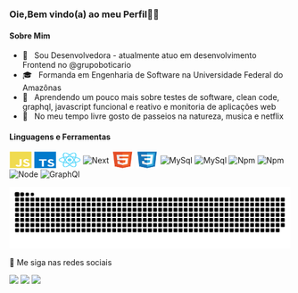 ### Oie,Bem vindo(a) ao meu Perfil🖖🏼


#### Sobre Mim
- 🔭 &nbsp; Sou Desenvolvedora - atualmente atuo em desenvolvimento Frontend no @grupoboticario
- 🎓 &nbsp; Formanda em Engenharia de Software na Universidade Federal do Amazônas 
- 🌱 &nbsp; Aprendendo um pouco mais sobre testes de software, clean code, graphql,  javascript funcional e reativo e monitoria de aplicações web
- 🌱 &nbsp; No meu tempo livre  gosto de passeios na natureza, musica e netflix
 
 
  
 #### Linguagens e Ferramentas
  
<div style="display: inline_block">
  <img align="center" alt="Js" height="30" width="40" src="https://raw.githubusercontent.com/devicons/devicon/master/icons/javascript/javascript-plain.svg">
  <img align="center" alt="Ts" height="30" width="40" src="https://raw.githubusercontent.com/devicons/devicon/master/icons/typescript/typescript-plain.svg">
  <img align="center" alt="React" height="30" width="40" src="https://raw.githubusercontent.com/devicons/devicon/master/icons/react/react-original.svg">
  <img align="center" alt="Next" height="30" width="40" src="https://res.cloudinary.com/practicaldev/image/fetch/s--RpUfSAFP--/c_imagga_scale,f_auto,fl_progressive,h_1080,q_auto,w_1080/https://dev-to-uploads.s3.amazonaws.com/uploads/articles/8otweo5ef6kwc26rmxe5.png">     
  <img align="center" alt="HTML" height="30" width="40" src="https://raw.githubusercontent.com/devicons/devicon/master/icons/html5/html5-original.svg">
  <img align="center" alt="CSS" height="30" width="40" src="https://raw.githubusercontent.com/devicons/devicon/master/icons/css3/css3-original.svg">
  <img align="center" alt="MySql" height="50" width="60"  src="https://cdn.jsdelivr.net/gh/devicons/devicon/icons/mysql/mysql-original-wordmark.svg" />
  <img align="center" alt="MySql" height="50" width="60" src="https://cdn.jsdelivr.net/gh/devicons/devicon/icons/git/git-original-wordmark.svg" />
  <img align="center" alt="Npm" height="50" width="60" src="https://cdn.jsdelivr.net/gh/devicons/devicon/icons/npm/npm-original-wordmark.svg" />
  <img align="center" alt="Npm" height="50" width="60" src="https://cdn.jsdelivr.net/gh/devicons/devicon/icons/yarn/yarn-original-wordmark.svg" />
  <img  align="center" alt="Node" height="50" width="60" src="https://cdn.jsdelivr.net/gh/devicons/devicon/icons/nodejs/nodejs-original-wordmark.svg" />
  <img align="center" alt="GraphQl" height="50" width="60"  src="https://cdn.jsdelivr.net/gh/devicons/devicon/icons/graphql/graphql-plain-wordmark.svg" />        
</div>
 
 
 
 ![](https://github.com/Platane/snk/raw/output/github-contribution-grid-snake.svg)
 
 
🌱 Me siga nas redes sociais

<div> 
    <a href="https://www.linkedin.com/in/taniziafagundes/" target="_blank"><img src="https://img.shields.io/badge/linkedin-%230077B5.svg?style=for-the-badge&logo=linkedin&logoColor=white" target="_blank"></a>
    <a href="https://gitlab.com/taniziafagundes" target="_blank"><img src="https://img.shields.io/badge/gitlab-%23181717.svg?style=for-the-badge&logo=gitlab&logoColor=white" target="_blank"></a> 
    <a href="https://www.instagram.com/tanizia.fagundes/" target="_blank"><img src="https://img.shields.io/badge/-Instagram-%23E4405F?style=for-the-badge&logo=instagram&logoColor=white" target="_blank"></a>
</div>





